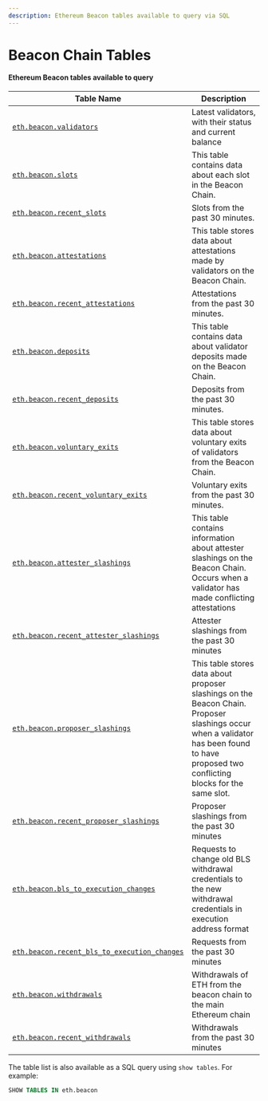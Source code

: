 ```yaml
---
description: Ethereum Beacon tables available to query via SQL
---
```


# Beacon Chain Tables

#### Ethereum Beacon tables available to query

| Table Name                                                                                | Description                                                                                                                                                                              |
| ----------------------------------------------------------------------------------------- | ---------------------------------------------------------------------------------------------------------------------------------------------------------------------------------------- |
| [`eth.beacon.validators`](eth.beacon.validators.md)                                       | Latest validators, with their status and current balance                                                                                                                                 |
| [`eth.beacon.slots`](eth.beacon.slots.md)                                                 | This table contains data about each slot in the Beacon Chain.                                                                                                                            |
| [`eth.beacon.recent_slots`](eth.beacon.slots.md)                                          | Slots from the past 30 minutes.                                                                                                                                                          |
| [`eth.beacon.attestations`](eth.beacon.attestations.md)                                   | This table stores data about attestations made by validators on the Beacon Chain.                                                                                                        |
| [`eth.beacon.recent_attestations`](eth.beacon.attestations.md)                            | Attestations from the past 30 minutes.                                                                                                                                                   |
| [`eth.beacon.deposits`](eth.beacon.deposits.md)                                           | This table contains data about validator deposits made on the Beacon Chain.                                                                                                              |
| [`eth.beacon.recent_deposits`](eth.beacon.deposits.md)                                    | Deposits from the past 30 minutes.                                                                                                                                                       |
| [`eth.beacon.voluntary_exits`](eth.beacon.voluntary\_exits.md)                            | This table stores data about voluntary exits of validators from the Beacon Chain.                                                                                                        |
| [`eth.beacon.recent_voluntary_exits`](eth.beacon.voluntary\_exits.md)                     | Voluntary exits from the past 30 minutes.                                                                                                                                                |
| [`eth.beacon.attester_slashings`](eth.beacon.attester\_slashings.md)                      | This table contains information about attester slashings on the Beacon Chain. Occurs when a validator has made conflicting attestations                                                  |
| [`eth.beacon.recent_attester_slashings`](eth.beacon.attester\_slashings.md)               | Attester slashings from the past 30 minutes                                                                                                                                              |
| [`eth.beacon.proposer_slashings`](eth.beacon.proposer\_slashings.md)                      | This table stores data about proposer slashings on the Beacon Chain. Proposer slashings occur when a validator has been found to have proposed two conflicting blocks for the same slot. |
| [`eth.beacon.recent_proposer_slashings`](eth.beacon.proposer\_slashings.md)               | Proposer slashings from the past 30 minutes                                                                                                                                              |
| [`eth.beacon.bls_to_execution_changes`](eth.beacon.bls\_to\_execution\_changes.md)        | Requests to change old BLS withdrawal credentials to the new withdrawal credentials in execution address format                                                                          |
| [`eth.beacon.recent_bls_to_execution_changes`](eth.beacon.bls\_to\_execution\_changes.md) | Requests from the past 30 minutes                                                                                                                                                        |
| [`eth.beacon.withdrawals`](eth.beacon.withdrawals.md)                                     | Withdrawals of ETH from the beacon chain to the main Ethereum chain                                                                                                                      |
| [`eth.beacon.recent_withdrawals`](eth.beacon.withdrawals.md)                              | Withdrawals from the past 30 minutes                                                                                                                                                     |

The table list is also available as a SQL query using `show tables`. For example:

```sql
SHOW TABLES IN eth.beacon
```
